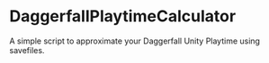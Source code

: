 # DaggerfallPlaytimeCalculator
A simple script to approximate your Daggerfall Unity Playtime using savefiles.
